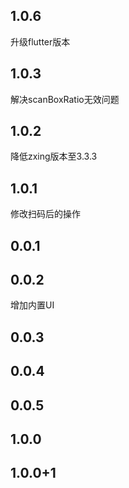 ## 1.0.6

升级flutter版本

## 1.0.3

解决scanBoxRatio无效问题

## 1.0.2

降低zxing版本至3.3.3

## 1.0.1

修改扫码后的操作


## 0.0.1

## 0.0.2

增加内置UI

## 0.0.3

## 0.0.4

## 0.0.5

## 1.0.0

## 1.0.0+1



